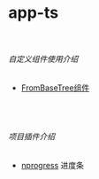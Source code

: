 # app-ts

<br />

###### 自定义组件使用介绍
* [FromBaseTree组件](./readme/FromBaseTree.md)


<br/>
<br/>

###### 项目插件介绍
* [nprogress](https://www.npmjs.com/package/nprogress) 进度条
